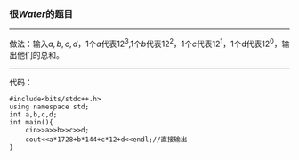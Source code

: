 ### 很$Water$的题目

------------
做法：输入$a,b,c,d$，$1$个$a$代表$12^3$,$1$个$b$代表$12^2$，$1$个$c$代表$12^1$，$1$个d代表$12^0$，输出他们的总和。

------------
代码：
```
#include<bits/stdc++.h>
using namespace std;
int a,b,c,d;
int main(){
	cin>>a>>b>>c>>d;
	cout<<a*1728+b*144+c*12+d<<endl;//直接输出
}
```
